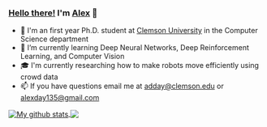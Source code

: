 ### [Hello there!](https://www.youtube.com/watch?v=rEq1Z0bjdwc) I'm [Alex](https://alexday.me) 👋

- 🏫 I'm an first year Ph.D. student at [Clemson University](https://clemson.edu) in the Computer Science department
- 🌱 I’m currently learning Deep Neural Networks, Deep Reinforcement Learning, and Computer Vision
- 🎓 I'm currently researching how to make robots move efficiently using crowd data
- 📫 If you have questions email me at [adday@clemson.edu](mailto://adday@clemson.edu) or [alexday135@gmail.com](mailto:alexday135@gmail.com)



<a href="https://github.com/anuraghazra/github-readme-stats">
  <img align="center" src="https://github-readme-stats.anuraghazra1.vercel.app/api?username=AlexanderDavid&show_icons=true&count_private=true" alt="My github stats" />
</a>
<a href="https://github.com/anuraghazra/github-readme-stats">
  <!-- Change the `github-readme-stats.anuraghazra1.vercel.app` to `github-readme-stats.vercel.app`  -->
  <img align="center" src="https://github-readme-stats.anuraghazra1.vercel.app/api/top-langs/?username=AlexanderDavid&layout=compact" />
</a>
